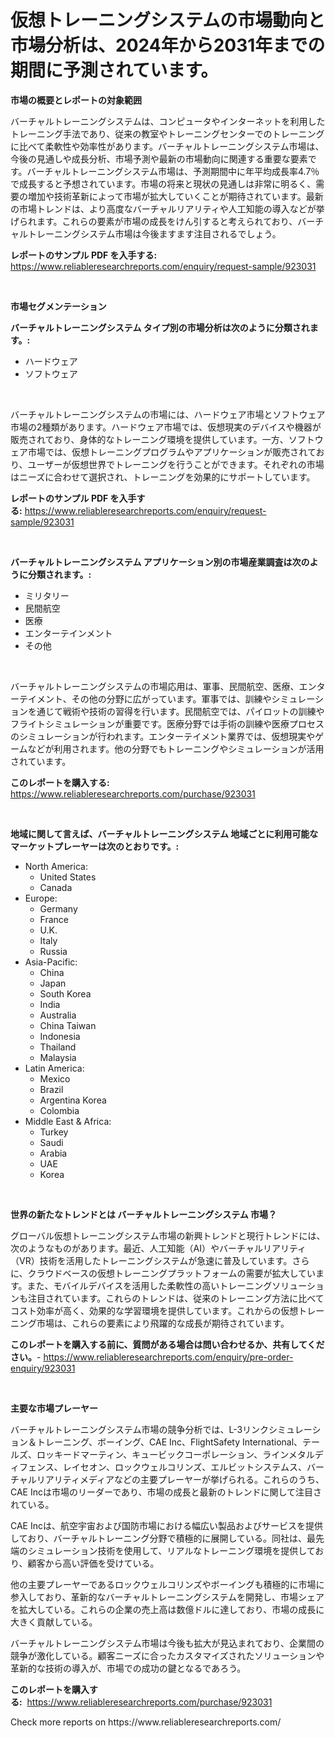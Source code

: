 <p><h1>仮想トレーニングシステムの市場動向と市場分析は、2024年から2031年までの期間に予測されています。</h1></p><p><strong>市場の概要とレポートの対象範囲</strong></p>
<p><p>バーチャルトレーニングシステムは、コンピュータやインターネットを利用したトレーニング手法であり、従来の教室やトレーニングセンターでのトレーニングに比べて柔軟性や効率性があります。バーチャルトレーニングシステム市場は、今後の見通しや成長分析、市場予測や最新の市場動向に関連する重要な要素です。バーチャルトレーニングシステム市場は、予測期間中に年平均成長率4.7％で成長すると予想されています。市場の将来と現状の見通しは非常に明るく、需要の増加や技術革新によって市場が拡大していくことが期待されています。最新の市場トレンドは、より高度なバーチャルリアリティや人工知能の導入などが挙げられます。これらの要素が市場の成長をけん引すると考えられており、バーチャルトレーニングシステム市場は今後ますます注目されるでしょう。</p></p>
<p><strong>レポートのサンプル PDF を入手する:</strong> <a href="https://www.reliableresearchreports.com/enquiry/request-sample/923031">https://www.reliableresearchreports.com/enquiry/request-sample/923031</a></p>
<p>&nbsp;</p>
<p><strong>市場セグメンテーション</strong></p>
<p><strong>バーチャルトレーニングシステム タイプ別の市場分析は次のように分類されます。:</strong></p>
<p><ul><li>ハードウェア</li><li>ソフトウェア</li></ul></p>
<p>&nbsp;</p>
<p><p>バーチャルトレーニングシステムの市場には、ハードウェア市場とソフトウェア市場の2種類があります。ハードウェア市場では、仮想現実のデバイスや機器が販売されており、身体的なトレーニング環境を提供しています。一方、ソフトウェア市場では、仮想トレーニングプログラムやアプリケーションが販売されており、ユーザーが仮想世界でトレーニングを行うことができます。それぞれの市場はニーズに合わせて選択され、トレーニングを効果的にサポートしています。</p></p>
<p><strong>レポートのサンプル PDF を入手する:</strong>&nbsp;<a href="https://www.reliableresearchreports.com/enquiry/request-sample/923031">https://www.reliableresearchreports.com/enquiry/request-sample/923031</a></p>
<p>&nbsp;</p>
<p><strong> バーチャルトレーニングシステム アプリケーション別の市場産業調査は次のように分類されます。:</strong></p>
<p><ul><li>ミリタリー</li><li>民間航空</li><li>医療</li><li>エンターテインメント</li><li>その他</li></ul></p>
<p>&nbsp;</p>
<p><p>バーチャルトレーニングシステムの市場応用は、軍事、民間航空、医療、エンターテイメント、その他の分野に広がっています。軍事では、訓練やシミュレーションを通じて戦術や技術の習得を行います。民間航空では、パイロットの訓練やフライトシミュレーションが重要です。医療分野では手術の訓練や医療プロセスのシミュレーションが行われます。エンターテイメント業界では、仮想現実やゲームなどが利用されます。他の分野でもトレーニングやシミュレーションが活用されています。</p></p>
<p><strong>このレポートを購入する:</strong>&nbsp; <a href="https://www.reliableresearchreports.com/purchase/923031">https://www.reliableresearchreports.com/purchase/923031</a></p>
<p>&nbsp;</p>
<p><strong>地域に関して言えば、バーチャルトレーニングシステム 地域ごとに利用可能なマーケットプレーヤーは次のとおりです。:</strong></p>
<p><ul>
    <li>
        North America:
        <ul>
            <li>United States</li>
            <li>Canada</li>
        </ul>
    </li>
    <li>
        Europe:
        <ul>
            <li>Germany</li>
            <li>France</li>
            <li>U.K.</li>
            <li>Italy</li>
            <li>Russia</li>
        </ul>
    </li>
    <li>
        Asia-Pacific:
        <ul>
            <li>China</li>
            <li>Japan</li>
            <li>South Korea</li>
            <li>India</li>
            <li>Australia</li>
            <li>China Taiwan</li>
            <li>Indonesia</li>
            <li>Thailand</li>
            <li>Malaysia</li>
        </ul>
    </li>
    <li>
        Latin America:
        <ul>
            <li>Mexico</li>
            <li>Brazil</li>
            <li>Argentina Korea</li>
            <li>Colombia</li>
        </ul>
    </li>
    <li>
        Middle East & Africa:
        <ul>
            <li>Turkey</li>
            <li>Saudi</li>
            <li>Arabia</li>
            <li>UAE</li>
            <li>Korea</li>
        </ul>
    </li>
    </ul></p>
<p>&nbsp;</p>
<p><strong>世界の新たなトレンドとは バーチャルトレーニングシステム 市場？</strong></p>
<p><p>グローバル仮想トレーニングシステム市場の新興トレンドと現行トレンドには、次のようなものがあります。最近、人工知能（AI）やバーチャルリアリティ（VR）技術を活用したトレーニングシステムが急速に普及しています。さらに、クラウドベースの仮想トレーニングプラットフォームの需要が拡大しています。また、モバイルデバイスを活用した柔軟性の高いトレーニングソリューションも注目されています。これらのトレンドは、従来のトレーニング方法に比べてコスト効率が高く、効果的な学習環境を提供しています。これからの仮想トレーニング市場は、これらの要素により飛躍的な成長が期待されています。</p></p>
<p><strong>このレポートを購入する前に、質問がある場合は問い合わせるか、共有してください。</strong>- <a href="https://www.reliableresearchreports.com/enquiry/pre-order-enquiry/923031">https://www.reliableresearchreports.com/enquiry/pre-order-enquiry/923031</a></p>
<p>&nbsp;</p>
<p><strong>主要な市場プレーヤー</strong></p>
<p><p>バーチャルトレーニングシステム市場の競争分析では、L-3リンクシミュレーション＆トレーニング、ボーイング、CAE Inc、FlightSafety International、テールズ、ロッキードマーティン、キュービックコーポレーション、ラインメタルディフェンス、レイセオン、ロックウェルコリンズ、エルビットシステムス、バーチャルリアリティメディアなどの主要プレーヤーが挙げられる。これらのうち、CAE Incは市場のリーダーであり、市場の成長と最新のトレンドに関して注目されている。</p><p>CAE Incは、航空宇宙および国防市場における幅広い製品およびサービスを提供しており、バーチャルトレーニング分野で積極的に展開している。同社は、最先端のシミュレーション技術を使用して、リアルなトレーニング環境を提供しており、顧客から高い評価を受けている。</p><p>他の主要プレーヤーであるロックウェルコリンズやボーイングも積極的に市場に参入しており、革新的なバーチャルトレーニングシステムを開発し、市場シェアを拡大している。これらの企業の売上高は数億ドルに達しており、市場の成長に大きく貢献している。</p><p>バーチャルトレーニングシステム市場は今後も拡大が見込まれており、企業間の競争が激化している。顧客ニーズに合ったカスタマイズされたソリューションや革新的な技術の導入が、市場での成功の鍵となるであろう。</p></p>
<p><strong>このレポートを購入する:</strong>&nbsp;&nbsp;<a href="https://www.reliableresearchreports.com/purchase/923031">https://www.reliableresearchreports.com/purchase/923031</a></p>
<p>Check more reports on https://www.reliableresearchreports.com/</p>